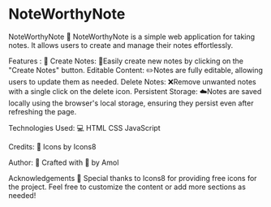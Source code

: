# NoteWorthyNote

NoteWorthyNote 📝
NoteWorthyNote is a simple web application for taking notes. It allows users to create and manage their notes effortlessly.

Features : 🚀
Create Notes: 📝Easily create new notes by clicking on the "Create Notes" button.
Editable Content: ✏️Notes are fully editable, allowing users to update them as needed.
Delete Notes: ❌Remove unwanted notes with a single click on the delete icon.
Persistent Storage: ☁️Notes are saved locally using the browser's local storage, ensuring they persist even after refreshing the page.

Technologies Used: 💻
HTML
CSS
JavaScript

Credits: 🙌
Icons by Icons8

Author: 📝
Crafted with 💜 by Amol

Acknowledgements 🌟
Special thanks to Icons8 for providing free icons for the project.
Feel free to customize the content or add more sections as needed!
